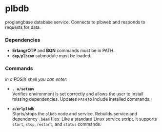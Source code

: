 # plbdb

proglangbase database service.
Connects to plbweb and responds to requests for data.

### Dependencies

 - **Erlang/OTP** and **BQN** commands must be in PATH.
 - **`dep/plbcom`** submodule must be loaded.

### Commands

*in a POSIX shell you can enter:*

  - **`. a/setenv`**  
    Verifies environment is set correctly and allows the user to install 
    missing dependencies. Updates `PATH` to include installed commands.

  
  - **`a/erlplbdb`**    
    Starts/stops the `plbdb` node and service. Rebuilds service and dependency
    `.beam` files. Like a standard Linux service script, it supports `start`, 
    `stop`, `restart`, and `status` commands.
